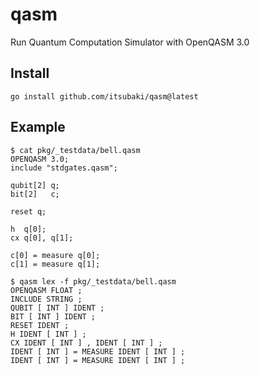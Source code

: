 # qasm
Run Quantum Computation Simulator with OpenQASM 3.0


## Install

```shell
go install github.com/itsubaki/qasm@latest
```

## Example

```shell
$ cat pkg/_testdata/bell.qasm 
OPENQASM 3.0;
include "stdgates.qasm";

qubit[2] q;
bit[2]   c;

reset q;

h  q[0];
cx q[0], q[1];

c[0] = measure q[0];
c[1] = measure q[1];
```

```shell
$ qasm lex -f pkg/_testdata/bell.qasm 
OPENQASM FLOAT ; 
INCLUDE STRING ; 
QUBIT [ INT ] IDENT ; 
BIT [ INT ] IDENT ; 
RESET IDENT ; 
H IDENT [ INT ] ; 
CX IDENT [ INT ] , IDENT [ INT ] ; 
IDENT [ INT ] = MEASURE IDENT [ INT ] ; 
IDENT [ INT ] = MEASURE IDENT [ INT ] ; 
```
